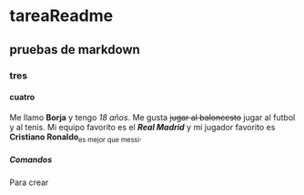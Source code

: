 # tareaReadme
## pruebas de markdown
### tres
#### cuatro

Me llamo __Borja__ y tengo _18 años_. Me gusta ~~jugar al baloncesto~~ jugar al futbol y al tenis. Mi equipo favorito es el ***Real Madrid*** y mi jugador favorito es __Cristiano Ronaldo__<sub>es mejor que messi</sub>.
##### Comandos
Para crear 
